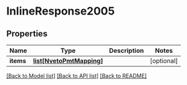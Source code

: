 # InlineResponse2005

## Properties
Name | Type | Description | Notes
------------ | ------------- | ------------- | -------------
**items** | [**list[NvetoPmtMapping]**](NvetoPmtMapping.md) |  | [optional] 

[[Back to Model list]](../README.md#documentation-for-models) [[Back to API list]](../README.md#documentation-for-api-endpoints) [[Back to README]](../README.md)

